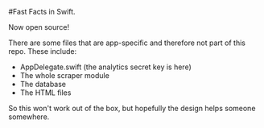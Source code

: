 #Fast Facts in Swift.

Now open source!

There are some files that are app-specific and therefore not part of this repo. These include:

+ AppDelegate.swift (the analytics secret key is here)
+ The whole scraper module
+ The database
+ The HTML files

So this won't work out of the box, but hopefully the design helps someone somewhere.

